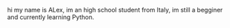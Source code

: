 hi my name is ALex, im an high school student from Italy, im  still a begginer and currently learning Python.



